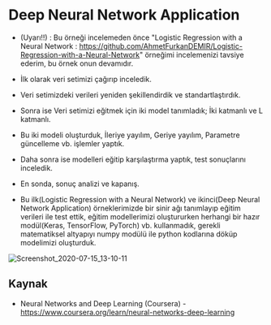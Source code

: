 # Deep Neural Network Application

* (Uyarı!!) : Bu örneği incelemeden önce "Logistic Regression with a Neural Network : https://github.com/AhmetFurkanDEMIR/Logistic-Regression-with-a-Neural-Network" örneğimi incelemenizi tavsiye ederim, bu örnek onun devamıdır.

* İlk olarak veri setimizi çağırıp inceledik.
* Veri setimizdeki verileri yeniden şekillendirdik ve standartlaştırdık.
* Sonra ise Veri setimizi eğitmek için iki model tanımladık; İki katmanlı ve L katmanlı.
* Bu iki modeli oluşturduk, İleriye yayılım, Geriye yayılım, Parametre güncelleme vb. işlemler yaptık.
* Daha sonra ise modelleri eğitip karşılaştırma yaptık, test sonuçlarını inceledik.
* En sonda, sonuç analizi ve kapanış.
* Bu ilk(Logistic Regression with a Neural Network) ve ikinci(Deep Neural Network Application) örneklerimizde bir sinir ağı tanımlayıp eğitim verileri ile test ettik, eğitim modellerimizi oluştururken herhangi bir hazır modül(Keras, TensorFlow, PyTorch) vb. kullanmadık, gerekli matematiksel altyapıyı numpy modülü ile python kodlarına döküp modelimizi oluşturduk.

![Screenshot_2020-07-15_13-10-11](https://user-images.githubusercontent.com/54184905/87533013-a85bae80-c69c-11ea-82c5-327cd48b12b3.png)

## Kaynak

* Neural Networks and Deep Learning (Coursera) - https://www.coursera.org/learn/neural-networks-deep-learning
